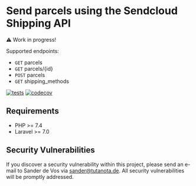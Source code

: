 # Send parcels using the Sendcloud Shipping API

⚠️ Work in progress!

Supported endpoints:
- `GET` parcels
- `GET` parcels/{id}
- `POST` parcels
- `GET` shipping_methods

[![tests](https://github.com/sander3/laravel-sendcloud/workflows/Laravel/badge.svg)](https://github.com/sander3/laravel-sendcloud/actions?query=workflow%3ALaravel)
[![codecov](https://codecov.io/gh/sander3/laravel-sendcloud/branch/master/graph/badge.svg)](https://codecov.io/gh/sander3/laravel-sendcloud)

## Requirements

- PHP >= 7.4
- Laravel >= 7.0

## Security Vulnerabilities

If you discover a security vulnerability within this project, please send an e-mail to Sander de Vos via [sander@tutanota.de](mailto:sander@tutanota.de). All security vulnerabilities will be promptly addressed.
